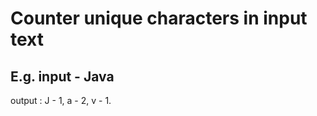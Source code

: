 # Counter unique characters in input text
E.g.
input - Java
------------
output :
J - 1,
a - 2,
v - 1. 
